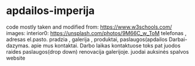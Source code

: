 # apdailos-imperija
code mostly taken and modified from: https://www.w3schools.com/
images:
interior0: https://unsplash.com/photos/9M66C_w_ToM
telefonas , adresas el.pasto.
pradzia , galerija , produktai, paslaugos(apdailos Darbai- dazymas. apie mus kontaktai.
Darbo laikas kontaktuose toks pat
juodos raides
paslaugos(drop down) 
renovacija galerijoje.
juodai auksinės spalvos website
